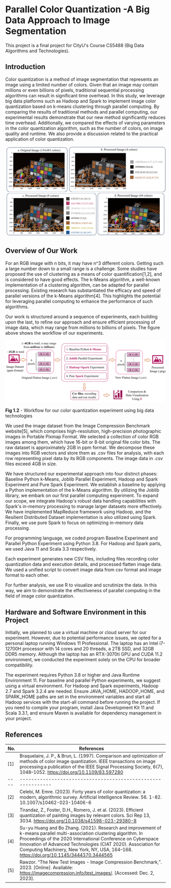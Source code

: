 # Parallel Color Quantization -A Big Data Approach to Image Segmentation

This project is a final project for CityU's Course CS5488 (Big Data Algorithms and Technologies).

## Introduction

Color quantization is a method of image segmentation that represents an image using a limited number of colors. Given that an image may contain millions or even billions of pixels, traditional sequential processing algorithms can result in significant time overhead. In this study, we leverage big data platforms such as Hadoop and Spark to implement image color quantization based on k-means clustering through parallel computing. By comparing the results of traditional methods and parallel computing, our experimental results demonstrate that our new method significantly reduces time overhead. Additionally, we compared the effects of varying parameters in the color quantization algorithm, such as the number of colors, on image quality and runtime. We also provide a discussion related to the practical application of color quantization.

![a](_img//b.png)



## Overview of Our Work

For an RGB image with n bits, it may have n^3 different colors. Getting such a large number down to a small range is a challenge. Some studies have proposed the use of clustering as a means of color quantification[1,2], and is considered to have good effects. The k-Means algorithm, a well-known implementation of a clustering algorithm, can be adapted for parallel processing. Existing research has substantiated the efficacy and speed of parallel versions of the k-Means algorithm[4]. This highlights the potential for leveraging parallel computing to enhance the performance of such algorithms.

 

Our work is structured around a sequence of experiments, each building upon the last, to refine our approach and ensure efficient processing of image data, which may range from millions to billions of pixels. The figure above shows the workflow of our experiments.

 

![b](_img//a.png)

**Fig 1.2** - Workflow for our color quantization experiment using big data technologies

 

We used the image dataset from the Image Compression Benchmark website[5], which comprises high-resolution, high-precision photographic images in Portable Pixmap Format. We selected a collection of color RGB images among them, which have 16-bit or 8-bit original file color bits. The raw dataset is approximately 2GB in ppm format. We decompose these images into RGB vectors and store them as .csv files for analysis, with each row representing pixel data by its RGB components. The image data in .csv files exceed 4GB in size.

 

We have structured our experimental approach into four distinct phases: Baseline Python k-Means, Joblib Parallel Experiment, Hadoop and Spark Experiment and Pure Spark Experiment. We establish a baseline by applying a Python implementation of the k-Means algorithm. By utilizing the Joblib library, we embark on our first parallel computing experiment. To expand our scope, we integrate Hadoop's robust data handling capabilities with Spark's in-memory processing to manage larger datasets more effectively. We have implemented MapReduce framework using Hadoop, and the Resilient Distributed Dataset implementation is also utilized using Spark. Finally, we use pure Spark to focus on optimizing in-memory data processing.

For programming language, we coded program Baseline Experiment and Parallel Python Experiment using Python 3.8. For Hadoop and Spark parts, we used Java 11 and Scala 3.3 respectively.

Each experiment generates new CSV files, including files recording color quantization data and execution details, and processed flatten image data. We used a unified script to convert image data from csv format and image format to each other. 

For further analysis, we use R to visualize and scrutinize the data. In this way, we aim to demonstrate the effectiveness of parallel computing in the field of image color quantization.



## Hardware and Software Environment in this Project

Initially, we planned to use a virtual machine or cloud server for our experiment. However, due to potential performance issues, we opted for a personal laptop running Windows 11 Professional. The laptop has an Intel i7-12700H processor with 14 cores and 20 threads, a 2TB SSD, and 32GB DDR5 memory. Although the laptop has an RTX-3070ti GPU and CUDA 11.2 environment, we conducted the experiment solely on the CPU for broader compatibility.

 

The experiment requires Python 3.8 or higher and Java Runtime Environment 11. For baseline and parallel Python experiments, we suggest using a virtual environment. For Hadoop and Spark experiments, Hadoop 2.7 and Spark 3.2.4 are needed. Ensure JAVA_HOME, HADOOP_HOME, and SPARK_HOME paths are set in the environment variables and start all Hadoop services with the start-all command before running the project. If you need to compile your program, install Java Development Kit 11 and Scala 3.3.1, and ensure Maven is available for dependency management in your project.

## References

| No. | References |
| ---- | ------------------------------------------------------------ |
| [1]  | Braquelaire,  J. P., & Brun, L. (1997). Comparison and optimization of methods of color  image quantization. IEEE transactions on image processing:a publication of  the IEEE Signal Processing Society, 6(7), 1048–1052.  https://doi.org/10.1109/83.597280 |
| ---- | ------------------------------------------------------------ |
| [2]  | Celebi, M. Emre.  (2023). Forty years of color quantization: a modern, algorithmic survey.  Artificial Intelligence Review. 56. 1-82. 10.1007/s10462-023-10406-6 |
| [3]  | Tirandaz, Z.,  Foster, D.H., Romero, J. et al. (2023). Efficient quantization of painting images by  relevant colors. Sci Rep 13, 3034. https://doi.org/10.1038/s41598-023-29380-8 |
| [4]  | Su-yu Huang and Bo Zhang. (2021).  Research and improvement of k-means parallel multi-association clustering algorithm.  In Proceedings of the 2020 International Conference on Cyberspace Innovation  of Advanced Technologies (CIAT 2020). Association for Computing Machinery,  New York, NY, USA, 164–168. https://doi.org/10.1145/3444370.3444565 |
| [5]  | Rawzor. “The New Test Images - Image Compression  Benchmark,”. 2023. [Online]. Available:  https://imagecompression.info/test_images/. [Accessed: Dec. 2, 2023]. |


